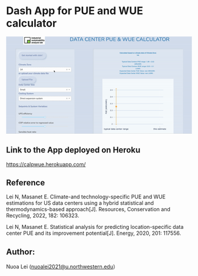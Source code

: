 # Dash App for PUE and WUE calculator

![Alt Text](https://github.com/nuoaleon/UEcalculator_dash_app/blob/master/demo/ue_demo.gif)


## Link to the App deployed on Heroku
https://calpwue.herokuapp.com/

## Reference
Lei N, Masanet E. Climate-and technology-specific PUE and WUE estimations for US data centers using a hybrid statistical and thermodynamics-based approach[J]. Resources, Conservation and Recycling, 2022, 182: 106323.

Lei N, Masanet E. Statistical analysis for predicting location-specific data center PUE and its improvement potential[J]. Energy, 2020, 201: 117556.

## Author: 
Nuoa Lei (nuoalei2021@u.northwestern.edu）
